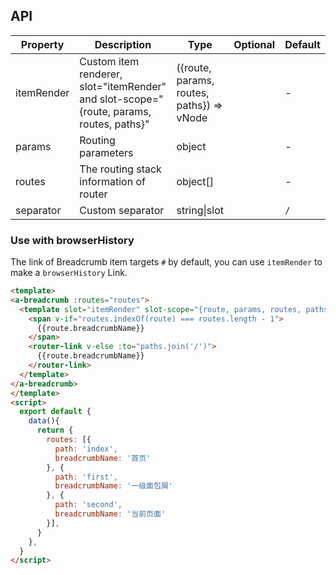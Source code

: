 ## API

| Property | Description | Type | Optional | Default |
| -------- | ----------- | ---- | -------- | ------- |
| itemRender | Custom item renderer, slot="itemRender" and slot-scope="{route, params, routes, paths}"  | ({route, params, routes, paths}) => vNode |  | - |
| params | Routing parameters | object |  | - |
| routes | The routing stack information of router | object\[] |  | - |
| separator | Custom separator | string\|slot |  | `/` |

### Use with browserHistory

The link of Breadcrumb item targets `#` by default, you can use `itemRender` to make a `browserHistory` Link.

````html
<template>
<a-breadcrumb :routes="routes">
  <template slot="itemRender" slot-scope="{route, params, routes, paths}">
    <span v-if="routes.indexOf(route) === routes.length - 1">
      {{route.breadcrumbName}}
    </span>
    <router-link v-else :to="paths.join('/')">
      {{route.breadcrumbName}}
    </router-link>
  </template>
</a-breadcrumb>
</template>
<script>
  export default {
    data(){
      return {
        routes: [{
          path: 'index',
          breadcrumbName: '首页'
        }, {
          path: 'first',
          breadcrumbName: '一级面包屑'
        }, {
          path: 'second',
          breadcrumbName: '当前页面'
        }],
      }
    },
  }
</script>
````
